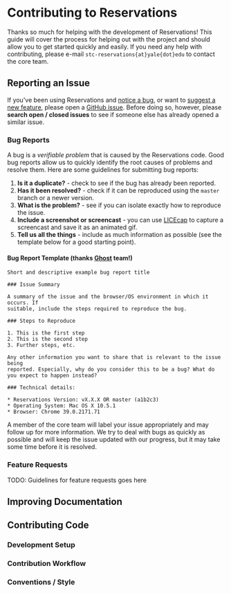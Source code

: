 # Contributing to Reservations

Thanks so much for helping with the development of Reservations! This guide will cover the process for helping out with the project and should allow you to get started quickly and easily. If you need any help with contributing, please e-mail `stc-reservations{at}yale{dot}edu` to contact the core team.

## Reporting an Issue
If you've been using Reservations and [notice a bug](#bug-reports), or want to [suggest a new feature](#feature-requests), please open a [GitHub issue](https://github.com/YaleSTC/reservations/issues/new). Before doing so, however, please **search open / closed issues** to see if someone else has already opened a similar issue.

### Bug Reports
A bug is a *verifiable problem* that is caused by the Reservations code. Good bug reports allow us to quickly identify the root causes of problems and resolve them. Here are some guidelines for submitting bug reports:

1. **Is it a duplicate?** - check to see if the bug has already been reported.
2. **Has it been resolved?** - check if it can be reproduced using the `master` branch or a newer version.
3. **What is the problem?** - see if you can isolate exactly how to reproduce the issue.
4. **Include a screenshot or screencast** - you can use [LICEcap](http://www.cockos.com/licecap/) to capture a screencast and save it as an animated gif.
5. **Tell us all the things** - include as much information as possible (see the template below for a good starting point).

#### Bug Report Template (thanks [Ghost](https://github.com/TryGhost/Ghost) team!)
```
Short and descriptive example bug report title

### Issue Summary

A summary of the issue and the browser/OS environment in which it occurs. If
suitable, include the steps required to reproduce the bug.

### Steps to Reproduce

1. This is the first step
2. This is the second step
3. Further steps, etc.

Any other information you want to share that is relevant to the issue being
reported. Especially, why do you consider this to be a bug? What do you expect to happen instead?

### Technical details:

* Reservations Version: vX.X.X OR master (a1b2c3)
* Operating System: Mac OS X 10.5.1
* Browser: Chrome 39.0.2171.71
```

A member of the core team will label your issue appropriately and may follow up for more information. We try to deal with bugs as quickly as possible and will keep the issue updated with our progress, but it may take some time before it is resolved.

### Feature Requests

TODO: Guidelines for feature requests goes here

## Improving Documentation

## Contributing Code

### Development Setup

### Contribution Workflow

### Conventions / Style